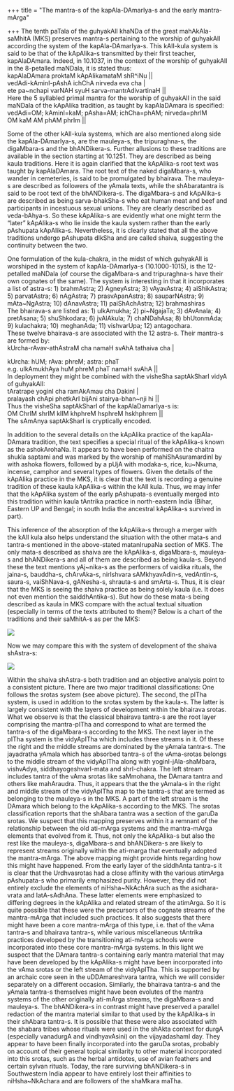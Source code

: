 +++
title = "The mantra-s of the kapAla-DAmarIya-s and the early mantra-mArga"

+++
The tenth paTala of the guhyakAlI khaNDa of the great mahAkAla-saMhitA
(MKS) preserves mantra-s pertaining to the worship of guhyakAlI
according the system of the kapAla-DAmarIya-s. This kAlI-kula system is
said to be that of the kApAlika-s transmitted by their first teacher,
kapAlaDAmara. Indeed, in 10.1037, in the context of the worship of
guhyakAlI in the 8-petalled maNDala, it is stated thus:  
kapAlaDAmara proktaM kApAlikamataM shR^iNu ||  
vedAdi-kAminI-pAshA ichChA nirveda eva cha |  
ete pa\~nchapi varNAH syuH sarva-mantrAdivartinaH ||  
Here the 5 syllabled primal mantra for the worship of guhyakAlI in the
said maNDala of the kApAlika tradition, as taught by kapAlaDAmara is
specified:  
vedAdi=OM; kAminI=kaM; pAsha=AM; ichCha=phAM; nirveda=phrIM  
OM kaM AM phAM phrIm ||

Some of the other kAlI-kula systems, which are also mentioned along side
the kapAla-DAmarIya-s, are the mauleya-s, the tripuraghna-s, the
digaMbara-s and the bhANDikera-s. Further allusions to these traditions
are available in the section starting at 10.1251. They are described as
being kaula traditions. Here it is again clarified that the kApAlika-s
root text was taught by kapAlaDAmara. The root text of the naked
digaMbara-s, who wander in cemeteries, is said to be promulgated by
bhairava. The mauleya-s are described as followers of the yAmala texts,
while the shAbaratantra is said to be root text of the bhANDikera-s. The
digaMbara-s and kApAlika-s are described as being sarva-bhakSha-s who
eat human meat and beef and participants in incestuous sexual unions.
They are clearly described as veda-bAhya-s. So these kApAlika-s are
evidently what one might term the “later” kApAlika-s who lie inside the
kaula system rather than the early pAshupata kApAlika-s. Nevertheless,
it is clearly stated that all the above traditions undergo pAshupata
dIkSha and are called shaiva, suggesting the continuity between the two.

One formulation of the kula-chakra, in the midst of which guhyakAlI is
worshiped in the system of kapAla-DAmarIya-s (10.1000-1015), is the
12-petalled maNDala (of course the digaMbara-s and tripuraghna-s have
their own cognates of the same). The system is interesting in that it
incorporates a list of astra-s: 1) brahmAstra; 2) AgneyAstra; 3)
vAyavAstra; 4) aiShikAstra; 5) parvatAstra; 6) nAgAstra; 7)
prasvApanAstra; 8) sauparNAstra; 9) mAta\~NgAstra; 10) dAnavAstra; 11)
paiShAchAstra; 12) brahmashiras  
The bhairava-s are listed as: 1) ulkAmukha; 2) pi\~NgajaTa; 3) dAvAnala;
4) pretAsana; 5) shuShkodara; 6) jvAlAkula; 7) chaNDahAsa; 8)
bhUtonmAda; 9) kulachakra; 10) meghanAda; 11) vishvarUpa; 12)
antagochara.  
These twelve bhairava-s are associated with the 12 astra-s. Their
mantra-s are formed by:  
kUrcha-rAvav-athAstraM cha namaH svAhA tathaiva cha |

kUrcha: hUM; rAva: phreM; astra: phaT  
e.g. ulkAmukhAya huM phreM phaT namaH svAhA ||  
In deployment they might be combined with the visheSha saptAkSharI vidyA
of guhyakAlI:  
tAratrape yoginI cha ramAkAmau cha DakinI |  
pralayash chApi phetkArI bijAni stairya-bhan\~nji hi ||  
Thus the visheSha saptAkSharI of the kapAlaDamarIya-s is:  
OM ChrIM shrIM klIM khphreM hsphreM hskhphrem ||  
The sAmAnya saptAkSharI is cryptically encoded.

In addition to the several details on the kApAlika practice of the
kapAla-DAmara tradition, the text specifies a special ritual of the
kApAlika-s known as the ashokArohaNa. It appears to have been performed
on the chaitra shukla saptami and was marked by the worship of
mahiShAsuramardinI by with ashoka flowers, followed by a pUjA with
modaka-s, rice, ku\~Nkuma, incense, camphor and several types of
flowers. Given the details of the kApAlika practice in the MKS, it is
clear that the text is recording a genuine tradition of these kaula
kApAlika-s within the kAlI kula. Thus, we may infer that the kApAlika
system of the early pAshupata-s eventually merged into this tradition
within kaula tAntrika practice in north-eastern India (Bihar, Eastern UP
and Bengal; in south India the ancestral kApAlika-s survived in part).

This inference of the absorption of the kApAlika-s through a merger with
the kAlI kula also helps understand the situation with the other mata-s
and tantra-s mentioned in the above-stated matanIrupaNa section of MKS.
The only mata-s described as shaiva are the kApAlika-s, digaMbara-s,
mauleya-s and bhANDikera-s and all of them are described as being
kaula-s. Beyond these the text mentions yAj\~nika-s as the performers of
vaidika rituals, the jaina-s, bauddha-s, chArvAka-s, nirIshvara
sAMkhyavAdin-s, vedAntin-s, saura-s, vaiShNava-s, gANesha-s, shrauta-s
and smArta-s. Thus, it is clear that the MKS is seeing the shaiva
practice as being solely kaula (i.e. It does not even mention the
saiddhAntika-s). But how do these mata-s being described as kaula in MKS
compare with the actual textual situation (especially in terms of the
texts attributed to them)? Below is a chart of the traditions and their
saMhitA-s as per the MKS:

[![](https://lh5.googleusercontent.com/-sDRlrKZ7KSI/TfBsTjIOMJI/AAAAAAAACHc/AOA7UGoqHKw/s288/MKS_matas.jpg)](https://picasaweb.google.com/lh/photo/nF_3E6VBh92k-eJBNkoLhw?feat=embedwebsite)

Now we may compare this with the system of development of the shaiva
shAstra-s:

[![](https://lh3.googleusercontent.com/-8tRBFwJmrUg/TfBsUQMB6PI/AAAAAAAACHY/CFGk6Z9oQZY/s400/shivashAsana.jpg)](https://picasaweb.google.com/lh/photo/dPR8hIjs1cL38ohdWE2vfw?feat=embedwebsite)

Within the shaiva shAstra-s both tradition and an objective analysis
point to a consistent picture. There are two major traditional
classifications: One follows the srotas system (see above picture). The
second, the pITha system, is used in addition to the srotas system by
the kaula-s. The latter is largely consistent with the layers of
development within the bhairava srotas. What we observe is that the
classical bhairava tantra-s are the root layer comprising the
mantra-pITha and correspond to what are termed the tantra-s of the
digaMbara-s according to the MKS. The next layer in the pITha system is
the vidyApITha which includes three streams in it. Of these the right
and the middle streams are dominated by the yAmala tantra-s. The
jayadratha yAmala which has absorbed tantra-s of the vAma-srotas belongs
to the middle stream of the vidyApITha along with yoginI-jAla-shaMbara,
vishvAdya, siddhayogeshvarI-mata and shrI-chakra. The left stream
includes tantra of the vAma srotas like saMmohana, the DAmara tantra and
others like mahAraudra. Thus, it appears that the the yAmala-s in the
right and middle stream of the vidyApITha map to the tantra-s that are
termed as belonging to the mauleya-s in the MKS. A part of the left
stream is the DAmara which belong to the kApAlika-s according to the
MKS. The srotas classification reports that the shAbara tantra was a
section of the garuDa srotas. We suspect that this mapping preserves
within it a remnant of the relationship between the old ati-mArga
systems and the mantra-mArga elements that evolved from it. Thus, not
only the kApAlika-s but also the rest like the mauleya-s, digaMbara-s
and bhANDikera-s are likely to represent streams originally within the
ati-marga that eventually adopted the mantra-mArga. The above mapping
might provide hints regarding how this might have happened. From the
early layer of the siddhAnta tantra-s it is clear that the Urdhvasrotas
had a close affinity with the various atimArga pAshupata-s who primarily
emphasized purity. However, they did not entirely exclude the elements
of niHsha\~NkAchAra such as the asidhara-vrata and latA-sAdhAna. These
latter elements were emphasized to differing degrees in the kApAlika and
related stream of the atimArga. So it is quite possible that these were
the precursors of the cognate streams of the mantra-mArga that included
such practices. It also suggests that there might have been a core
mantra-mArga of this type, i.e. that of the vAma tantra-s and bhairava
tantra-s, while various miscellaneous tAntrika practices developed by
the transitioning ati-mArga schools were incorporated into these core
mantra-mArga systems. In this light we suspect that the DAmara tantra-s
containing early mantra material that may have been developed by the
kApAlika-s might have been incorporated into the vAma srotas or the left
stream of the vidyApITha. This is supported by an archaic core seen in
the uDDAmareshvara tantra, which we will consider separately on a
different occasion. Similarly, the bhairava tantra-s and the yAmala
tantra-s themselves might have been evolutes of the mantra systems of
the other originally ati-mArga streams, the digaMbara-s and mauleya-s.
The bhANDikera-s in contrast might have preserved a parallel redaction
of the mantra material similar to that used by the kApAlika-s in their
shAbara tantra-s. It is possible that these were also associated with
the shabara tribes whose rituals were used in the shAkta context for
durgA (especially vanadurgA and vindhyavAsini) on the vijayadashamI day.
They appear to have been finally incorporated into the garuDa srotas,
probably on account of their general topical similarity to other
material incorporated into this srotas, such as the herbal antidotes,
use of avian feathers and certain sylvan rituals. Today, the rare
surviving bhANDikera-s in Southwestern India appear to have entirely
lost their affinities to niHsha\~NkAchara and are followers of the
shaMkara maTha.
